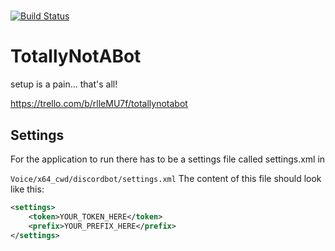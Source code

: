 #
[![Build Status](https://travis-ci.com/maxderegt/TotallyNotABot.svg?token=h8FRpdiLxjgTyZfnf9qJ&branch=master)](https://travis-ci.com/maxderegt/TotallyNotABot)

# TotallyNotABot

setup is a pain...
that's all!


https://trello.com/b/rlleMU7f/totallynotabot

## Settings
For the application to run there has to be a settings file called settings.xml
in

```Voice/x64_cwd/discordbot/settings.xml```
The content of this file should look like this:

```xml
<settings>
    <token>YOUR_TOKEN_HERE</token>
    <prefix>YOUR_PREFIX_HERE</prefix>
</settings>
```